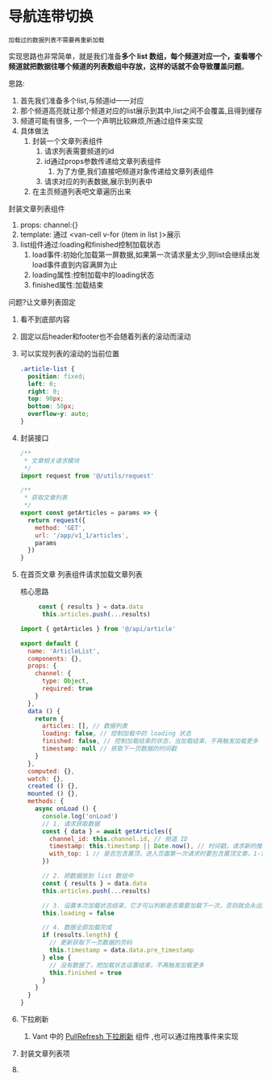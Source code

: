 # 导航连带切换

`加载过的数据列表不需要再重新加载`

实现思路也非常简单，就是我们准备**多个 list 数组，每个频道对应一个，查看哪个频道就把数据往哪个频道的列表数组中存放，这样的话就不会导致覆盖问题**。

思路:

1. 首先我们准备多个list,与频道id一一对应
2. 那个频道高亮就让那个频道对应的list展示到其中,list之间不会覆盖,且得到缓存
3. 频道可能有很多, 一个一个声明比较麻烦,所通过组件来实现
4. 具体做法
   1. 封装一个文章列表组件
      1. 请求列表需要频道的id
      2. id通过props参数传递给文章列表组件
         1. 为了方便,我们直接吧频道对象传递给文章列表组件
      3. 请求对应的列表数据,展示到列表中
   2. 在主页频道列表吧文章遍历出来

封装文章列表组件

1. props: channel:{}
2. template: 通过<van-list> <van-cell v-for (item in list )></van-list>展示
3. list组件通过:loading和finished控制加载状态
   1. load事件:初始化加载第一屏数据,如果第一次请求量太少,则list会继续出发load事件直到内容满屏为止
   2. loading属性:控制加载中的loading状态
   3. finished属性:加载结束

问题?让文章列表固定

1. 看不到底部内容

2. 固定以后header和footer也不会随着列表的滚动而滚动

3. 可以实现列表的滚动的当前位置

   ```css
   .article-list {
     position: fixed;
     left: 0;
     right: 0;
     top: 90px;
     bottom: 50px;
     overflow-y: auto;
   }
   ```

4. 封装接口

   ```javascript
   /**
    * 文章相关请求模块
    */
   import request from '@/utils/request'
   
   /**
    * 获取文章列表
    */
   export const getArticles = params => {
     return request({
       method: 'GET',
       url: '/app/v1_1/articles',
       params
     })
   }
   ```

5. 在首页文章 列表组件请求加载文章列表

   核心思路

   ```js
        const { results } = data.data
         this.articles.push(...results)
   ```

   ```js
   import { getArticles } from '@/api/article'
   
   export default {
     name: 'ArticleList',
     components: {},
     props: {
       channel: {
         type: Object,
         required: true
       }
     },
     data () {
       return {
         articles: [], // 数据列表
         loading: false, // 控制加载中的 loading 状态
         finished: false, // 控制加载结束的状态，当加载结束，不再触发加载更多
         timestamp: null // 获取下一页数据的时间戳
       }
     },
     computed: {},
     watch: {},
     created () {},
     mounted () {},
     methods: {
       async onLoad () {
         console.log('onLoad')
         // 1. 请求获取数据
         const { data } = await getArticles({
           channel_id: this.channel.id, // 频道 ID
           timestamp: this.timestamp || Date.now(), // 时间戳，请求新的推荐数据传当前的时间戳，请求历史推荐传指定的时间戳，timestamp 相当于页码，请求最新数据使用当前最新时间戳，下一页数据使用上一次返回的数据中的时间戳
           with_top: 1 // 是否包含置顶，进入页面第一次请求时要包含置顶文章，1-包含置顶，0-不包含
         })
   
         // 2. 把数据放到 list 数组中
         const { results } = data.data
         this.articles.push(...results)
   
         // 3. 设置本次加载状态结束，它才可以判断是否需要加载下一次，否则就会永远的停在这里
         this.loading = false
   
         // 4. 数据全部加载完成
         if (results.length) {
           // 更新获取下一页数据的页码
           this.timestamp = data.data.pre_timestamp
         } else {
           // 没有数据了，把加载状态设置结束，不再触发加载更多
           this.finished = true
         }
       }
     }
   }
   ```

6. 下拉刷新

   1.  Vant 中的 [PullRefresh 下拉刷新](https://youzan.github.io/vant/#/zh-CN/pull-refresh) 组件 ,也可以通过拖拽事件来实现

7.  封装文章列表项

   1. 

